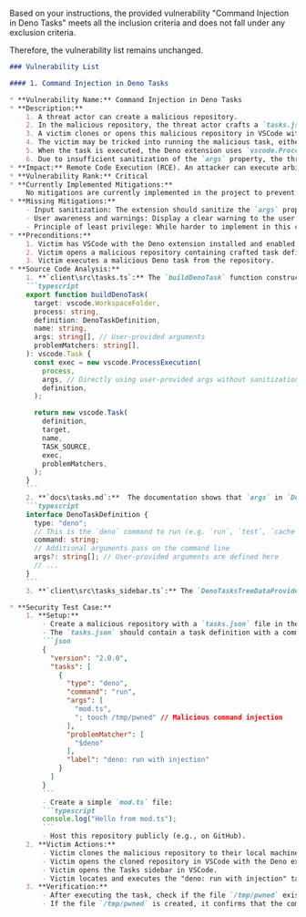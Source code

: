 Based on your instructions, the provided vulnerability "Command Injection in Deno Tasks" meets all the inclusion criteria and does not fall under any exclusion criteria.

Therefore, the vulnerability list remains unchanged.

```markdown
### Vulnerability List

#### 1. Command Injection in Deno Tasks

* **Vulnerability Name:** Command Injection in Deno Tasks
* **Description:**
    1. A threat actor can create a malicious repository.
    2. In the malicious repository, the threat actor crafts a `tasks.json` or `deno.json` file that defines a Deno task with malicious arguments in the `args` property of the task definition.
    3. A victim clones or opens this malicious repository in VSCode with the Deno extension installed and enabled.
    4. The victim may be tricked into running the malicious task, either directly from the Tasks sidebar or via other means.
    5. When the task is executed, the Deno extension uses `vscode.ProcessExecution` to run the Deno CLI command with the user-provided arguments from the task definition.
    6. Due to insufficient sanitization of the `args` property, the threat actor's malicious commands embedded in the arguments are executed by the system shell.
* **Impact:** Remote Code Execution (RCE). An attacker can execute arbitrary commands on the victim's machine with the privileges of the VSCode process. This can lead to full system compromise, data exfiltration, or other malicious activities.
* **Vulnerability Rank:** Critical
* **Currently Implemented Mitigations:**
    No mitigations are currently implemented in the project to prevent command injection in Deno tasks. The extension directly uses user-provided arguments in `vscode.ProcessExecution` without sanitization.
* **Missing Mitigations:**
    - Input sanitization: The extension should sanitize the `args` property of the Deno task definition to prevent command injection. This could involve disallowing shell metacharacters or using a safer method of command execution that avoids shell interpretation.
    - User awareness and warnings: Display a clear warning to the user when a task from an external repository is about to be executed, especially if it contains arguments. Encourage users to review task definitions from untrusted sources carefully.
    - Principle of least privilege: While harder to implement in this context, consider if there are ways to limit the privileges of the executed Deno tasks.
* **Preconditions:**
    1. Victim has VSCode with the Deno extension installed and enabled.
    2. Victim opens a malicious repository containing crafted task definitions.
    3. Victim executes a malicious Deno task from the repository.
* **Source Code Analysis:**
    1. **`client\src\tasks.ts`:** The `buildDenoTask` function constructs a `vscode.Task` using `vscode.ProcessExecution`.
    ```typescript
    export function buildDenoTask(
      target: vscode.WorkspaceFolder,
      process: string,
      definition: DenoTaskDefinition,
      name: string,
      args: string[], // User-provided arguments
      problemMatchers: string[],
    ): vscode.Task {
      const exec = new vscode.ProcessExecution(
        process,
        args, // Directly using user-provided args without sanitization
        definition,
      );

      return new vscode.Task(
        definition,
        target,
        name,
        TASK_SOURCE,
        exec,
        problemMatchers,
      );
    }
    ```
    2. **`docs\tasks.md`:**  The documentation shows that `args` in `DenoTaskDefinition` are passed as command-line arguments, implying they are directly used in shell execution.
    ```typescript
    interface DenoTaskDefinition {
      type: "deno";
      // This is the `deno` command to run (e.g. `run`, `test`, `cache`, etc.)
      command: string;
      // Additional arguments pass on the command line
      args?: string[]; // User-provided arguments are defined here
      // ...
    }
    ```
    3. **`client\src\tasks_sidebar.ts`:** The `DenoTasksTreeDataProvider.#runTask` function executes the task using `tasks.executeTask`, which in turn uses the `vscode.ProcessExecution` created in `buildDenoTask`.

* **Security Test Case:**
    1. **Setup:**
        - Create a malicious repository with a `tasks.json` file in the root.
        - The `tasks.json` should contain a task definition with a command injection vulnerability. For example:
        ```json
        {
          "version": "2.0.0",
          "tasks": [
            {
              "type": "deno",
              "command": "run",
              "args": [
                "mod.ts",
                "; touch /tmp/pwned" // Malicious command injection
              ],
              "problemMatcher": [
                "$deno"
              ],
              "label": "deno: run with injection"
            }
          ]
        }
        ```
        - Create a simple `mod.ts` file:
        ```typescript
        console.log("Hello from mod.ts");
        ```
        - Host this repository publicly (e.g., on GitHub).
    2. **Victim Actions:**
        - Victim clones the malicious repository to their local machine.
        - Victim opens the cloned repository in VSCode with the Deno extension enabled.
        - Victim opens the Tasks sidebar in VSCode.
        - Victim locates and executes the "deno: run with injection" task.
    3. **Verification:**
        - After executing the task, check if the file `/tmp/pwned` exists on the victim's machine.
        - If the file `/tmp/pwned` is created, it confirms that the command injection was successful and arbitrary commands could be executed.
